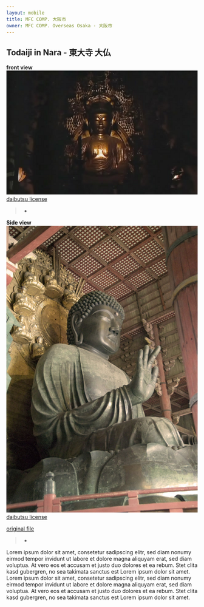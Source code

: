 ```yaml
---
layout: mobile
title: MFC COMP. 大阪市
owner: MFC COMP. Overseas Osaka - 大阪市
---
```


## Todaiji in Nara - 東大寺  大仏


**front view**
![Daibutsu in Nara front view](assets/images/daibutsu.png)
[daibutsu license](https://creativecommons.org/licenses/by-sa/3.0/deed.en/)

   >*

**Side view**
![Daibutsu in Nara side view](assets/images/daibutsu2.png)
[daibutsu license](https://en.wikipedia.org/wiki/Public_domain/)

[original file](https://commons.wikimedia.org/wiki/File:NaraTodaijiDaibutsu0212.jpg)

   >*

Lorem ipsum dolor sit amet, consetetur sadipscing elitr, sed diam nonumy eirmod tempor invidunt ut labore et dolore magna aliquyam erat, sed diam voluptua. At vero eos et accusam et justo duo dolores et ea rebum. Stet clita kasd gubergren, no sea takimata sanctus est Lorem ipsum dolor sit amet. Lorem ipsum dolor sit amet, consetetur sadipscing elitr, sed diam nonumy eirmod tempor invidunt ut labore et dolore magna aliquyam erat, sed diam voluptua. At vero eos et accusam et justo duo dolores et ea rebum. Stet clita kasd gubergren, no sea takimata sanctus est Lorem ipsum dolor sit amet.
